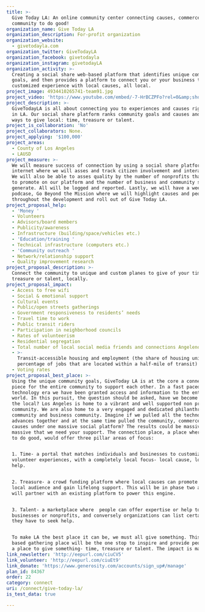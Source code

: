 ```yaml
---
title: >-
  Give Today LA: An online community center connecting causes, commerce and
  community to do good!
organization_name: Give Today LA
organization_description: For-profit organization
organization_website:
  - givetodayla.com
organization_twitter: GiveTodayLA
organization_facebook: givetodayla
organization_instagram: givetodayLA
organization_activity: >-
  Creating a social share web-based platform that identifies unique community
  goals, and then provides a platform to connect you or your business to a
  customized experience with local causes, all local.
project_image: 4934410265741-team91.jpg
project_video: 'https://www.youtube.com/embed/-7-HrBCZPFo?rel=0&amp;showinfo=0'
project_description: >-
  GiveTodayLA is all about connecting you to experiences and causes right here
  in LA. Our social share platform ranks community goals and causes and creates
  ways to give local: time, treasure or talent.
project_is_collaboration: 'No'
project_collaborators: None.
project_applying: '$100,000'
project_areas:
  - County of Los Angeles
  - LAUSD
project_measure: >-
  We will measure success of connection by using a social share platform on the
  internet where we will asses and track citizen involvement and interactions.
  We will also be able to asses quality by the number of nonprofits that sign up
  to promote on our platform and the number of business and community signups we
  generate. All will be logged and reported. Lastly, we will have a weekly
  podcase, Go Beyond the Mission where we will highlight causes and people
  throughout the development and roll out of Give Today LA.
project_proposal_help:
  - 'Money '
  - Volunteers
  - Advisors/board members
  - Publicity/awareness
  - Infrastructure (building/space/vehicles etc.)
  - 'Education/training '
  - Technical infrastructure (computers etc.)
  - 'Community outreach '
  - Network/relationship support
  - Quality improvement research
project_proposal_description: >-
  Connect the community to unique and custom planes to give of your time,
  treasure or talent, locally.
project_proposal_impact:
  - Access to free wifi
  - Social & emotional support
  - Cultural events
  - Public/open streets gatherings
  - Government responsiveness to residents’ needs
  - Travel time to work
  - Public transit riders
  - Participation in neighborhood councils
  - Rates of volunteerism
  - Residential segregation
  - Total number of local social media friends and connections Angelenos have
  - >-
    Transit-accessible housing and employment (the share of housing units and
    percentage of jobs that are located within a half-mile of transit)
  - Voting rates
project_proposal_best_place: >-
  Using the unique community goals, GiveToday LA is at the core a connecting
  piece for the entire community to support each other. In a fast paced
  technology era we have been granted access and information to the entire
  world. In this pursuit, the question should be asked, have we become blind to
  the local? Los Angeles is home to a vibrant and well supported non profit
  community. We are also home to a very engaged and dedicated philanthropic
  community and business community. Imagine if we pulled all the technology
  advances together and at the same time pulled the community, commerce and
  causes under one massive social platform? The results could be massive, so
  massive that we need your support. The connection place, a place where LA goes
  to do good, would offer three pillar areas of focus:


  1. Time- a portal that matches individuals and businesses to customized
  volunteer experiences, with a completely local focus- local cause, local
  help. 


  2. Treasure- a crowd funding platform where local causes can promote to a
  local audience and gain lifelong support. This will be in phase two and we
  will partner with an existing platform to power this engine. 


  3. Talent- a marketplace where  people can offer expertise or help to local
  businesses or nonprofits, and conversely organizations can list certain needs
  they have to seek help. 


  To make LA the best place it can be, we must all give something. This web
  based gathering place will be the one stop to inspire and provide people with
  a place to give something- time, treasure or talent. The impact is massive.
link_newsletter: 'http://eepurl.com/ciuCV5'
link_volunteer: 'http://eepurl.com/ciuEt9'
link_donate: 'https://www.generosity.com/accounts/sign_up#/manage'
plan_id: 84367
order: 22
category: connect
uri: /connect/give-today-la/
is_test_data: true

---
```

